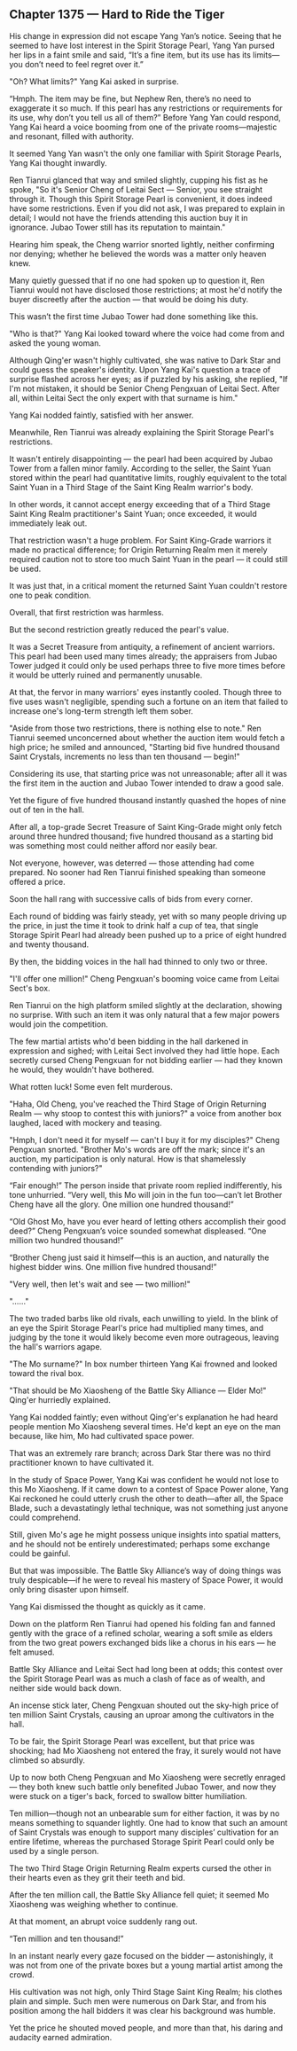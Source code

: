 ## Chapter 1375 — Hard to Ride the Tiger

His change in expression did not escape Yang Yan’s notice. Seeing that he seemed to have lost interest in the Spirit Storage Pearl, Yang Yan pursed her lips in a faint smile and said, “It’s a fine item, but its use has its limits—you don’t need to feel regret over it.”

"Oh? What limits?" Yang Kai asked in surprise.

“Hmph. The item may be fine, but Nephew Ren, there’s no need to exaggerate it so much. If this pearl has any restrictions or requirements for its use, why don’t you tell us all of them?” Before Yang Yan could respond, Yang Kai heard a voice booming from one of the private rooms—majestic and resonant, filled with authority.

It seemed Yang Yan wasn't the only one familiar with Spirit Storage Pearls, Yang Kai thought inwardly.

Ren Tianrui glanced that way and smiled slightly, cupping his fist as he spoke, "So it's Senior Cheng of Leitai Sect — Senior, you see straight through it. Though this Spirit Storage Pearl is convenient, it does indeed have some restrictions. Even if you did not ask, I was prepared to explain in detail; I would not have the friends attending this auction buy it in ignorance. Jubao Tower still has its reputation to maintain."

Hearing him speak, the Cheng warrior snorted lightly, neither confirming nor denying; whether he believed the words was a matter only heaven knew.

Many quietly guessed that if no one had spoken up to question it, Ren Tianrui would not have disclosed those restrictions; at most he'd notify the buyer discreetly after the auction — that would be doing his duty.

This wasn’t the first time Jubao Tower had done something like this.

"Who is that?" Yang Kai looked toward where the voice had come from and asked the young woman.

Although Qing'er wasn't highly cultivated, she was native to Dark Star and could guess the speaker's identity. Upon Yang Kai's question a trace of surprise flashed across her eyes; as if puzzled by his asking, she replied, "If I'm not mistaken, it should be Senior Cheng Pengxuan of Leitai Sect. After all, within Leitai Sect the only expert with that surname is him."

Yang Kai nodded faintly, satisfied with her answer.

Meanwhile, Ren Tianrui was already explaining the Spirit Storage Pearl's restrictions.

It wasn't entirely disappointing — the pearl had been acquired by Jubao Tower from a fallen minor family. According to the seller, the Saint Yuan stored within the pearl had quantitative limits, roughly equivalent to the total Saint Yuan in a Third Stage of the Saint King Realm warrior's body.

In other words, it cannot accept energy exceeding that of a Third Stage Saint King Realm practitioner's Saint Yuan; once exceeded, it would immediately leak out.

That restriction wasn't a huge problem. For Saint King-Grade warriors it made no practical difference; for Origin Returning Realm men it merely required caution not to store too much Saint Yuan in the pearl — it could still be used.

It was just that, in a critical moment the returned Saint Yuan couldn't restore one to peak condition.

Overall, that first restriction was harmless.

But the second restriction greatly reduced the pearl's value.

It was a Secret Treasure from antiquity, a refinement of ancient warriors. This pearl had been used many times already; the appraisers from Jubao Tower judged it could only be used perhaps three to five more times before it would be utterly ruined and permanently unusable.

At that, the fervor in many warriors' eyes instantly cooled. Though three to five uses wasn't negligible, spending such a fortune on an item that failed to increase one's long-term strength left them sober.

"Aside from those two restrictions, there is nothing else to note." Ren Tianrui seemed unconcerned about whether the auction item would fetch a high price; he smiled and announced, "Starting bid five hundred thousand Saint Crystals, increments no less than ten thousand — begin!"

Considering its use, that starting price was not unreasonable; after all it was the first item in the auction and Jubao Tower intended to draw a good sale.

Yet the figure of five hundred thousand instantly quashed the hopes of nine out of ten in the hall.

After all, a top-grade Secret Treasure of Saint King-Grade might only fetch around three hundred thousand; five hundred thousand as a starting bid was something most could neither afford nor easily bear.

Not everyone, however, was deterred — those attending had come prepared. No sooner had Ren Tianrui finished speaking than someone offered a price.

Soon the hall rang with successive calls of bids from every corner.

Each round of bidding was fairly steady, yet with so many people driving up the price, in just the time it took to drink half a cup of tea, that single Storage Spirit Pearl had already been pushed up to a price of eight hundred and twenty thousand.

By then, the bidding voices in the hall had thinned to only two or three.

"I'll offer one million!" Cheng Pengxuan's booming voice came from Leitai Sect's box.

Ren Tianrui on the high platform smiled slightly at the declaration, showing no surprise. With such an item it was only natural that a few major powers would join the competition.

The few martial artists who'd been bidding in the hall darkened in expression and sighed; with Leitai Sect involved they had little hope. Each secretly cursed Cheng Pengxuan for not bidding earlier — had they known he would, they wouldn't have bothered.

What rotten luck! Some even felt murderous.

"Haha, Old Cheng, you've reached the Third Stage of Origin Returning Realm — why stoop to contest this with juniors?" a voice from another box laughed, laced with mockery and teasing.

"Hmph, I don't need it for myself — can't I buy it for my disciples?" Cheng Pengxuan snorted. "Brother Mo's words are off the mark; since it's an auction, my participation is only natural. How is that shamelessly contending with juniors?"

“Fair enough!” The person inside that private room replied indifferently, his tone unhurried. “Very well, this Mo will join in the fun too—can’t let Brother Cheng have all the glory. One million one hundred thousand!”

“Old Ghost Mo, have you ever heard of letting others accomplish their good deed?” Cheng Pengxuan’s voice sounded somewhat displeased. “One million two hundred thousand!”

“Brother Cheng just said it himself—this is an auction, and naturally the highest bidder wins. One million five hundred thousand!”

"Very well, then let's wait and see — two million!"

"……"

The two traded barbs like old rivals, each unwilling to yield. In the blink of an eye the Spirit Storage Pearl's price had multiplied many times, and judging by the tone it would likely become even more outrageous, leaving the hall's warriors agape.

"The Mo surname?" In box number thirteen Yang Kai frowned and looked toward the rival box.

"That should be Mo Xiaosheng of the Battle Sky Alliance — Elder Mo!" Qing'er hurriedly explained.

Yang Kai nodded faintly; even without Qing'er's explanation he had heard people mention Mo Xiaosheng several times. He'd kept an eye on the man because, like him, Mo had cultivated space power.

That was an extremely rare branch; across Dark Star there was no third practitioner known to have cultivated it.

In the study of Space Power, Yang Kai was confident he would not lose to this Mo Xiaosheng. If it came down to a contest of Space Power alone, Yang Kai reckoned he could utterly crush the other to death—after all, the Space Blade, such a devastatingly lethal technique, was not something just anyone could comprehend.

Still, given Mo's age he might possess unique insights into spatial matters, and he should not be entirely underestimated; perhaps some exchange could be gainful.

But that was impossible. The Battle Sky Alliance’s way of doing things was truly despicable—if he were to reveal his mastery of Space Power, it would only bring disaster upon himself.

Yang Kai dismissed the thought as quickly as it came.

Down on the platform Ren Tianrui had opened his folding fan and fanned gently with the grace of a refined scholar, wearing a soft smile as elders from the two great powers exchanged bids like a chorus in his ears — he felt amused.

Battle Sky Alliance and Leitai Sect had long been at odds; this contest over the Spirit Storage Pearl was as much a clash of face as of wealth, and neither side would back down.

An incense stick later, Cheng Pengxuan shouted out the sky-high price of ten million Saint Crystals, causing an uproar among the cultivators in the hall.

To be fair, the Spirit Storage Pearl was excellent, but that price was shocking; had Mo Xiaosheng not entered the fray, it surely would not have climbed so absurdly.

Up to now both Cheng Pengxuan and Mo Xiaosheng were secretly enraged — they both knew such battle only benefited Jubao Tower, and now they were stuck on a tiger's back, forced to swallow bitter humiliation.

Ten million—though not an unbearable sum for either faction, it was by no means something to squander lightly. One had to know that such an amount of Saint Crystals was enough to support many disciples’ cultivation for an entire lifetime, whereas the purchased Storage Spirit Pearl could only be used by a single person.

The two Third Stage Origin Returning Realm experts cursed the other in their hearts even as they grit their teeth and bid.

After the ten million call, the Battle Sky Alliance fell quiet; it seemed Mo Xiaosheng was weighing whether to continue.

At that moment, an abrupt voice suddenly rang out.

“Ten million and ten thousand!”

In an instant nearly every gaze focused on the bidder — astonishingly, it was not from one of the private boxes but a young martial artist among the crowd.

His cultivation was not high, only Third Stage Saint King Realm; his clothes plain and simple. Such men were numerous on Dark Star, and from his position among the hall bidders it was clear his background was humble.

Yet the price he shouted moved people, and more than that, his daring and audacity earned admiration.